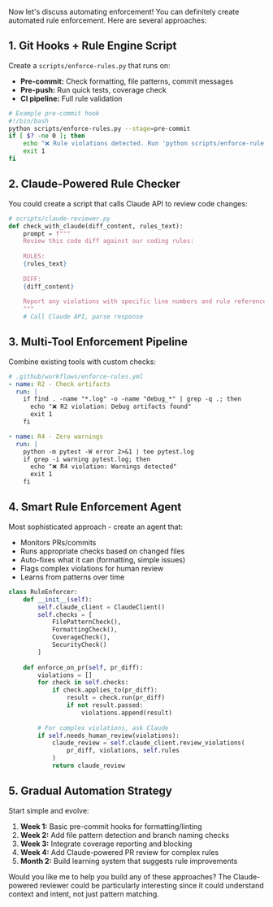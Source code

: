 Now let's discuss automating enforcement! You can definitely create automated rule enforcement. Here are several approaches:

## 1. **Git Hooks + Rule Engine Script**

Create a `scripts/enforce-rules.py` that runs on:
- **Pre-commit:** Check formatting, file patterns, commit messages
- **Pre-push:** Run quick tests, coverage check
- **CI pipeline:** Full rule validation

```bash
# Example pre-commit hook
#!/bin/bash
python scripts/enforce-rules.py --stage=pre-commit
if [ $? -ne 0 ]; then
    echo "❌ Rule violations detected. Run 'python scripts/enforce-rules.py --fix' to auto-fix."
    exit 1
fi
```

## 2. **Claude-Powered Rule Checker**

You could create a script that calls Claude API to review code changes:

```python
# scripts/claude-reviewer.py
def check_with_claude(diff_content, rules_text):
    prompt = f"""
    Review this code diff against our coding rules:
    
    RULES:
    {rules_text}
    
    DIFF:
    {diff_content}
    
    Report any violations with specific line numbers and rule references.
    """
    # Call Claude API, parse response
```

## 3. **Multi-Tool Enforcement Pipeline**

Combine existing tools with custom checks:

```yaml
# .github/workflows/enforce-rules.yml
- name: R2 - Check artifacts
  run: |
    if find . -name "*.log" -o -name "debug_*" | grep -q .; then
      echo "❌ R2 violation: Debug artifacts found"
      exit 1
    fi

- name: R4 - Zero warnings  
  run: |
    python -m pytest -W error 2>&1 | tee pytest.log
    if grep -i warning pytest.log; then
      echo "❌ R4 violation: Warnings detected"
      exit 1
    fi
```

## 4. **Smart Rule Enforcement Agent**

Most sophisticated approach - create an agent that:
- Monitors PRs/commits
- Runs appropriate checks based on changed files
- Auto-fixes what it can (formatting, simple issues)
- Flags complex violations for human review
- Learns from patterns over time

```python
class RuleEnforcer:
    def __init__(self):
        self.claude_client = ClaudeClient()
        self.checks = [
            FilePatternCheck(),
            FormattingCheck(), 
            CoverageCheck(),
            SecurityCheck()
        ]
    
    def enforce_on_pr(self, pr_diff):
        violations = []
        for check in self.checks:
            if check.applies_to(pr_diff):
                result = check.run(pr_diff)
                if not result.passed:
                    violations.append(result)
        
        # For complex violations, ask Claude
        if self.needs_human_review(violations):
            claude_review = self.claude_client.review_violations(
                pr_diff, violations, self.rules
            )
            return claude_review
```

## 5. **Gradual Automation Strategy**

Start simple and evolve:

1. **Week 1:** Basic pre-commit hooks for formatting/linting
2. **Week 2:** Add file pattern detection and branch naming checks  
3. **Week 3:** Integrate coverage reporting and blocking
4. **Week 4:** Add Claude-powered PR review for complex rules
5. **Month 2:** Build learning system that suggests rule improvements

Would you like me to help you build any of these approaches? The Claude-powered reviewer could be particularly interesting since it could understand context and intent, not just pattern matching.